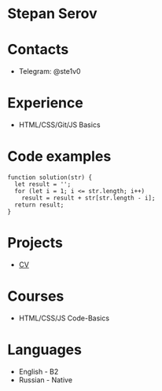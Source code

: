 # Stepan Serov

# Contacts
* Telegram: @ste1v0

# Experience
* HTML/CSS/Git/JS Basics

# Code examples
```
function solution(str) {
  let result = '';
  for (let i = 1; i <= str.length; i++)
    result = result + str[str.length - i];
  return result;
}
```

# Projects
* [CV](https://github.com/motionpx/rsschool-cv/blob/gh-pages/cv.md)

# Courses
* HTML/CSS/JS Code-Basics

# Languages
* English - B2
* Russian - Native